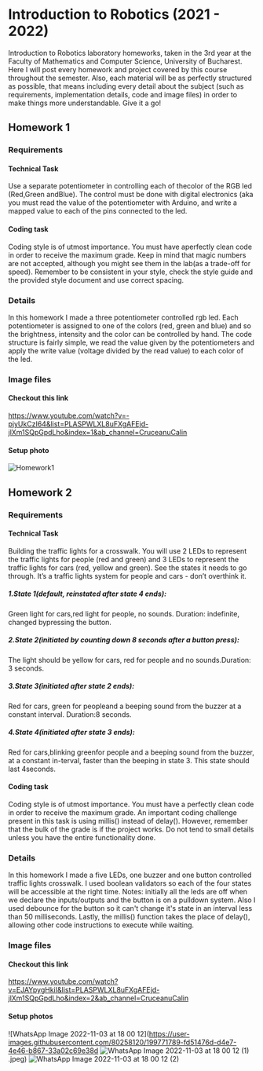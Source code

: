  # Introduction to Robotics (2021 - 2022)
 Introduction to Robotics laboratory homeworks, taken in the 3rd year at the Faculty of Mathematics and Computer Science, University of Bucharest. Here I will post every homework and project covered by this course throughout the semester. Also, each material will be as perfectly structured as possible, that means including every detail about the subject (such as requirements, implementation details, code and image files) in order to make things more understandable. Give it a go!

 ## Homework 1

 ### Requirements 
 #### Technical Task
 Use a separate potentiometer in controlling each of thecolor of the RGB led (Red,Green andBlue). The control must be done with digital electronics (aka you must read the value of the potentiometer with Arduino, and write a mapped value to each of the pins connected to the led.
 #### Coding task
 Coding style is of utmost importance. You must have aperfectly clean code in order to receive the maximum grade. Keep in mind that magic numbers are not accepted, although you might see them in the lab(as a trade-off for speed). Remember to be consistent in your style, check the style guide and the provided style  document and use correct spacing.
 
 ### Details
 In this homework I made a three potentiometer controlled rgb led. Each potentiometer is assigned to one of the colors (red, green and blue) and so the brightness, intensity and the color can be controlled by hand. The code structure is fairly simple, we read the value given by the potentiometers and apply the write value (voltage divided by the read value) to each color of the led.
 
 ### Image files
 #### Checkout this link
 https://www.youtube.com/watch?v=-pjyUkCzI64&list=PLASPWLXL8uFXgAFEjd-jlXm1SQpGpdLho&index=1&ab_channel=CruceanuCalin
 #### Setup photo
 ![Homework1](https://user-images.githubusercontent.com/80258120/197415867-93f705b3-5815-4154-92a3-d8d9842ab5b1.jpeg)

 ## Homework 2

 ### Requirements 
 #### Technical Task
 Building the traffic lights for a crosswalk. You will use 2 LEDs to represent the traffic lights for people (red and green) and 3 LEDs to represent the traffic lights for cars (red, yellow and green). See the states it needs to go through. It’s a traffic lights system for people and cars - don’t overthink it.
 
 ##### 1.State 1(default, reinstated after state 4 ends):  
 Green light for cars,red  light  for  people,  no  sounds.   Duration:  indefinite,  changed  bypressing the button.
 ##### 2.State 2(initiated by counting down 8 seconds after a button press):
 The  light  should  be  yellow  for  cars,  red  for  people  and  no  sounds.Duration:  3 seconds.
 ##### 3.State 3(initiated after state 2 ends): 
 Red for cars, green for peopleand a beeping sound from the buzzer at a constant interval. Duration:8 seconds.
 ##### 4.State 4(initiated after state 3 ends): 
 Red for cars,blinking greenfor people and a beeping sound from the buzzer,  at a constant in-terval,  faster than the beeping in state 3.  This state should last 4seconds.
 
 #### Coding task
 Coding style is of utmost importance. You must have a perfectly clean code in order to receive the maximum grade. An important coding challenge present in this task is using millis() instead of delay(). However, remember that the bulk of the grade is if the project works. Do not tend to small details unless you have the entire functionality done.
 
 ### Details
 In this homework I made a five LEDs, one buzzer and one button controlled traffic lights crosswalk. I used boolean validators so each of the four states will be accessible at the right time. Notes: initially all the leds are off when we declare the inputs/outputs and the button is on a pulldown system. Also I used debounce for the button so it can't change it's state in an interval less than 50 milliseconds. Lastly, the millis() function takes the place of delay(), allowing other code instructions to execute while waiting. 
 
 ### Image files
 #### Checkout this link
 https://www.youtube.com/watch?v=EJAYpygHkiI&list=PLASPWLXL8uFXgAFEjd-jlXm1SQpGpdLho&index=2&ab_channel=CruceanuCalin
 #### Setup photos
 ![WhatsApp Image 2022-11-03 at 18 00 12](https://user-images.githubusercontent.com/80258120/199771789-fd51476d-d4e7-4e46-b867-33a02c69e38d
 ![WhatsApp Image 2022-11-03 at 18 00 12 (1)](https://user-images.githubusercontent.com/80258120/199771798-64d78e0c-d45f-429f-9ff9-e62293be4892.jpeg)
.jpeg)
 ![WhatsApp Image 2022-11-03 at 18 00 12 (2)](https://user-images.githubusercontent.com/80258120/199771882-c838ade3-b7be-4c21-aedd-60dfad0855c7.jpeg)

 
